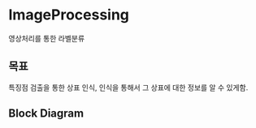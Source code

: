 # ImageProcessing
영상처리를 통한 라벨분류
## 목표
특징점 검출을 통한 상표 인식, 인식을 통해서 그 상표에 대한 정보를 알 수 있게함.
## Block Diagram

